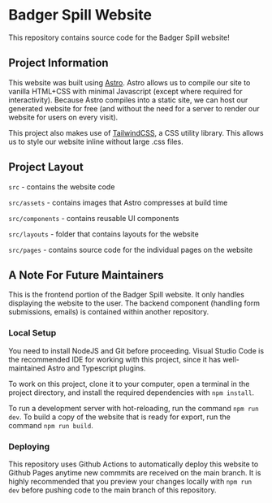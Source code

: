 # Badger Spill Website

This repository contains source code for the Badger Spill website!

## Project Information

This website was built using [Astro](https://astro.build). Astro allows us to compile our site to vanilla HTML+CSS with minimal Javascript (except where required for interactivity). Because Astro compiles into a static site, we can host our generated website for free (and without the need for a server to render our website for users on every visit).

This project also makes use of [TailwindCSS](https://tailwindcss.com), a CSS utility library. This allows us to style our website inline without large .css files.

## Project Layout

``src`` - contains the website code

``src/assets`` - contains images that Astro compresses at build time

``src/components`` - contains reusable UI components

``src/layouts`` - folder that contains layouts for the website

``src/pages`` - contains source code for the individual pages on the website

## A Note For Future Maintainers

This is the frontend portion of the Badger Spill website. It only handles displaying the website to the user. The backend component (handling form submissions, emails) is contained within another repository.

### Local Setup

You need to install NodeJS and Git before proceeding. Visual Studio Code is the recommended IDE for working with this project, since it has well-maintained Astro and Typescript plugins. 

To work on this project, clone it to your computer, open a terminal in the project directory, and install the required dependencies with ```npm install```.

To run a development server with hot-reloading, run the command ```npm run dev```. To build a copy of the website that is ready for export, run the command ```npm run build```.

### Deploying

This repository uses Github Actions to automatically deploy this website to Github Pages anytime new commmits are received on the main branch. It is highly recommended that you preview your changes locally with ```npm run dev``` before pushing code to the main branch of this repository.
